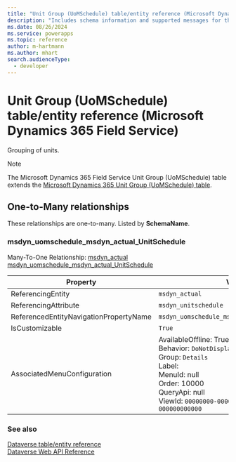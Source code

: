 ```yaml
---
title: "Unit Group (UoMSchedule) table/entity reference (Microsoft Dynamics 365 Field Service)"
description: "Includes schema information and supported messages for the Unit Group (UoMSchedule) table/entity with Microsoft Dynamics 365 Field Service."
ms.date: 08/26/2024
ms.service: powerapps
ms.topic: reference
author: m-hartmann
ms.author: mhart
search.audienceType: 
  - developer
---
```


# Unit Group (UoMSchedule) table/entity reference (Microsoft Dynamics 365 Field Service)

Grouping of units.

> [!NOTE]
> The Microsoft Dynamics 365 Field Service Unit Group (UoMSchedule) table extends the [Microsoft Dynamics 365 Unit Group (UoMSchedule) table](/dynamics365/developer/entities/uomschedule).




## One-to-Many relationships

These relationships are one-to-many. Listed by **SchemaName**.

### <a name="BKMK_msdyn_uomschedule_msdyn_actual_UnitSchedule"></a> msdyn_uomschedule_msdyn_actual_UnitSchedule

Many-To-One Relationship: [msdyn_actual msdyn_uomschedule_msdyn_actual_UnitSchedule](msdyn_actual.md#BKMK_msdyn_uomschedule_msdyn_actual_UnitSchedule)

|Property|Value|
|---|---|
|ReferencingEntity|`msdyn_actual`|
|ReferencingAttribute|`msdyn_unitschedule`|
|ReferencedEntityNavigationPropertyName|`msdyn_uomschedule_msdyn_actual_UnitSchedule`|
|IsCustomizable|`True`|
|AssociatedMenuConfiguration|AvailableOffline: True<br />Behavior: `DoNotDisplay`<br />Group: `Details`<br />Label: <br />MenuId: null<br />Order: 10000<br />QueryApi: null<br />ViewId: `00000000-0000-0000-0000-000000000000`|



### See also

[Dataverse table/entity reference](../about-entity-reference.md)  
[Dataverse Web API Reference](/power-apps/developer/data-platform/webapi/reference/about)   

